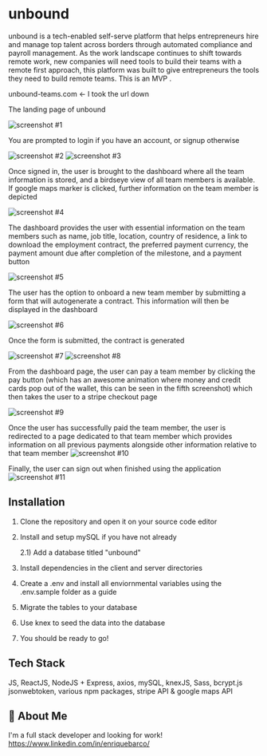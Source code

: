 # unbound

unbound is a tech-enabled self-serve platform that helps entrepreneurs hire and manage top talent across borders through automated compliance and payroll management. As the work landscape continues to shift towards remote work, new companies will need tools to build their teams with a remote first approach, this platform was built to give entrepreneurs the tools they need to build remote teams. This is an MVP .

unbound-teams.com <- I took the url down 

The landing page of unbound

![screenshot #1](./client/public/project-images/screenshot-1.png)

You are prompted to login if you have an account, or signup otherwise

![screenshot #2](./client/public/project-images/screenshot-2.png)
![screenshot #3](./client/public/project-images/screenshot-11.png)

Once signed in, the user is brought to the dashboard where all the team information is stored, and a birdseye view of all team members is available. If google maps marker is clicked, further information on the team member is depicted

![screenshot #4](./client/public/project-images/screenshot-3.png)

The dashboard provides the user with essential information on the team members such as name, job title, location, country of residence, a link to download the employment contract, the preferred payment currency, the payment amount due after completion of the milestone, and a payment button

![screenshot #5](./client/public/project-images/screenshot-4.png)

The user has the option to onboard a new team member by submitting a form that will autogenerate a contract. This information will then be displayed in the dashboard

![screenshot #6](./client/public/project-images/screenshot-5.png)

Once the form is submitted, the contract is generated

![screenshot #7](./client/public/project-images/screenshot-10.png)
![screenshot #8](./client/public/project-images/screenshot-9.png)

From the dashboard page, the user can pay a team member by clicking the pay button (which has an awesome animation where money and credit cards pop out of the wallet, this can be seen in the fifth screenshot) which then takes the user to a stripe checkout page

![screenshot #9](./client/public/project-images/screenshot-7.png)

Once the user has successfully paid the team member, the user is redirected to a page dedicated to that team member which provides information on all previous payments alongside other information relative to that team member
![screenshot #10](./client/public/project-images/screenshot-8.png)

Finally, the user can sign out when finished using the application
![screenshot #11](./client/public/project-images/screenshot-6.png)


## Installation

1) Clone the repository and open it on your source code editor
2) Install and setup mySQL if you have not already
    
    2.1) Add a database titled "unbound"

3) Install dependencies in the client and server directories
4) Create a .env and install all enviornmental variables using the .env.sample folder as a guide
5) Migrate the tables to your database
6) Use knex to seed the data into the database
7) You should be ready to go!
## Tech Stack

JS, ReactJS, NodeJS + Express, axios, mySQL, knexJS, Sass, bcrypt.js jsonwebtoken, various npm packages, stripe API & google maps API
## 🚀 About Me
I'm a full stack developer and looking for work!
https://www.linkedin.com/in/enriquebarco/
